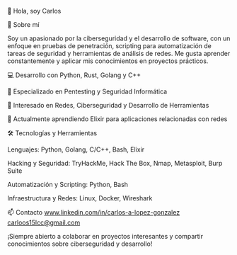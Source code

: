 👋 Hola, soy Carlos

🚀 Sobre mí

Soy un apasionado por la ciberseguridad y el desarrollo de software, con un enfoque en pruebas de penetración, scripting para automatización de tareas de seguridad y herramientas de análisis de redes. Me gusta aprender constantemente y aplicar mis conocimientos en proyectos prácticos.

💻 Desarrollo con Python, Rust, Golang y C++

🔐 Especializado en Pentesting y Seguridad Informática

📡 Interesado en Redes, Ciberseguridad y Desarrollo de Herramientas

📖 Actualmente aprendiendo Elixir para aplicaciones relacionadas con redes

🛠️ Tecnologías y Herramientas

Lenguajes: Python, Golang, C/C++, Bash, Elixir

Hacking y Seguridad: TryHackMe, Hack The Box, Nmap, Metasploit, Burp Suite

Automatización y Scripting: Python, Bash

Infraestructura y Redes: Linux, Docker, Wireshark


📫 Contacto
www.linkedin.com/in/carlos-a-lopez-gonzalez
carloos15lcc@gmail.com

¡Siempre abierto a colaborar en proyectos interesantes y compartir conocimientos sobre ciberseguridad y desarrollo!

